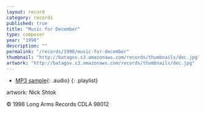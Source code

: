 ```yaml
---
layout: record
category: records
published: true
title: "Music for December"
type: composer
year: "1998"
description: ""
permalink: "/records/1998/music-for-december"
thumbnail: "http://batagov.s3.amazonaws.com/records/thumbnails/dec.jpg"
artwork: "http://batagov.s3.amazonaws.com/records/thumbnails/dec.jpg"
---
```

	 
- [MP3 sample](http://batagov.s3.amazonaws.com/records/sounds/december.mp3){: .audio}
{: .playlist} 

artwork: Nick Shtok  

© 1998 Long Arms Records CDLA 98012